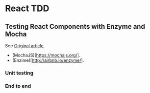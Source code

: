 # React TDD

## Testing React Components with Enzyme and Mocha
See [Original article](https://semaphoreci.com/community/tutorials/testing-react-components-with-enzyme-and-mocha).

* (MochaJS)[https://mochajs.org/].
* (Enzime)[http://airbnb.io/enzyme/].

### Unit testing
### End to end
